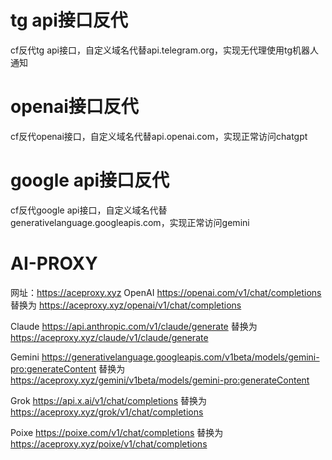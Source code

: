 # tg api接口反代
cf反代tg api接口，自定义域名代替api.telegram.org，实现无代理使用tg机器人通知

# openai接口反代
cf反代openai接口，自定义域名代替api.openai.com，实现正常访问chatgpt

# google api接口反代
cf反代google api接口，自定义域名代替generativelanguage.googleapis.com，实现正常访问gemini

# AI-PROXY
网址：https://aceproxy.xyz
OpenAI
https://openai.com/v1/chat/completions
替换为 
https://aceproxy.xyz/openai/v1/chat/completions

Claude
https://api.anthropic.com/v1/claude/generate
替换为 
https://aceproxy.xyz/claude/v1/claude/generate

Gemini https://generativelanguage.googleapis.com/v1beta/models/gemini-pro:generateContent
替换为 
https://aceproxy.xyz/gemini/v1beta/models/gemini-pro:generateContent

Grok
https://api.x.ai/v1/chat/completions
替换为 
https://aceproxy.xyz/grok/v1/chat/completions

Poixe
https://poixe.com/v1/chat/completions
替换为 
https://aceproxy.xyz/poixe/v1/chat/completions